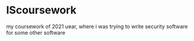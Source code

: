# IScoursework
my coursework of 2021 uear, where i was trying to write security software for some other software
